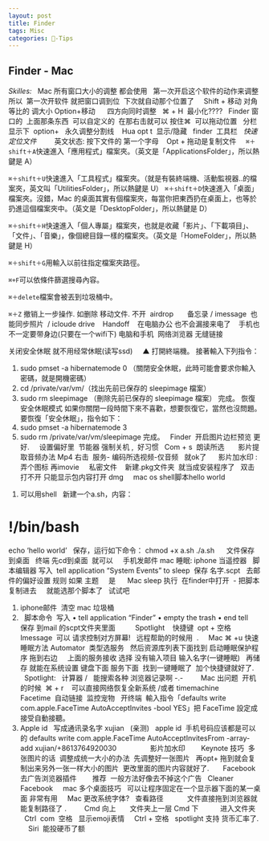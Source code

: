 ```yaml
---
layout: post
title: Finder  
tags: Misc
categories: -Tips
---
```


## Finder - Mac

*Skilles:*
 
Mac 所有窗口大小的调整 都会使用   第一次开启这个软件的动作来调整  
所以  第一次开软件 就把窗口调到位  下次就自动那个位置了
 
 
Shift + 移动       对角等比的 调大小
Option+移动      四方向同时调整
 
⌘ + H  最小化????
 
Finder 窗口的  上面那条东西  可以自定义的  在那右击就可以
按住⌘  可以拖动位置
 
分栏显示下  option+   永久调整分割线  
 
Hua opt t  显示/隐藏   finder  工具栏
 
*快速定位文件*         英文状态: 按下文件的 第一个字母  
 
Opt + 拖动是复制文件 
 
` ⌘＋shift＋A`快速進入「應用程式」檔案夾。（英文是「ApplicationsFolder」，所以熱鍵是 A）

`⌘＋shift＋U`快速進入「工具程式」檔案夾。（就是有裝終端機、活動監視器..的檔案夾，英文叫「UtilitiesFolder」，所以熱鍵是 U）
`⌘＋shift＋D`快速進入「桌面」檔案夾。沒錯，Mac 的桌面其實有個檔案夾，每當你把東西扔在桌面上，也等於扔進這個檔案夾中。（英文是「DesktopFolder」，所以熱鍵是 D）

`⌘＋shift＋H`快速進入「個人專屬」檔案夾，也就是收藏「影片」、「下載項目」、「文件」、「音樂」，像個總目錄一樣的檔案夾。（英文是「HomeFolder」，所以熱鍵是 H）

`⌘＋shift＋G`用輸入以前往指定檔案夾路徑。

`⌘+F`可以依條件篩選搜尋內容。

`⌘＋delete`檔案會被丟到垃圾桶中。

`⌘＋Z` 撤销上一步操作. 如删除 移动文件.
不开  airdrop     
 
备忘录 / imessage  也能同步照片  / icloude drive  
 
Handoff    在电脑办公 也不会漏接来电了    手机也不一定要带身边(只要在一个wifi下)
电脑和手机  网络浏览器 无缝链接     





















关闭安全休眠 就不用经常休眠(读写ssd)
 
 
▲ 打開終端機。
接著輸入下列指令：
1.  sudo pmset -a hibernatemode 0 （關閉安全休眠，此時可能會要求你輸入密碼，就是開機密碼）
2.  cd /private/var/vm/（找出先前已保存的 sleepimage 檔案）
3.  sudo rm sleepimage （刪除先前已保存的 sleepimage 檔案）
完成。
恢復安全休眠模式
如果你關閉一段時間下來不喜歡，想要恢復它，當然也沒問題。要恢復「安全休眠」，指令如下：
1.  sudo pmset -a hibernatemode 3
2.  sudo rm /private/var/vm/sleepimage
完成。
 
Finder  开启图片边栏预览 更好.
 
 
设置偏好里  节能器 强制关机 ,  好习惯
 
Com + s  朗读所选
 
 
 
影片提取音频办法 
Mp4 右击  服务- 编码所选视频-仅音频   就ok了  
 
 
影片加水印 :  弄个图标 再imovie 
 
 
私密文件    新建.pkg文件夹  就当成安装程序了   双击打不开 只能显示包内容打开
dmg
 
 
mac os shell脚本hello world
 
 
 
1) 可以用shell
 
新建一个a.sh，内容：
# !/bin/bash
echo ‘hello world’
 
保存，运行如下命令：
chmod +x a.sh 
./a.sh
 
 
 文件保存到桌面   终端 先cd到桌面  就可以
 
 
手机发邮件 mac 睡眠: iphone 当遥控器
 
脚本编辑器
写入  tell application “System Events” to sleep  
保存 名字.scpt
 
去邮件的偏好设置 规则 
如果 
主题     是      Mac sleep 
执行  在finder中打开  - 把脚本复制进去     就能选那个脚本了 
 
试试吧 
 
1.  iphone邮件  清空 mac 垃圾桶
2.    脚本命令  写入
• tell application “Finder”
• empty the trash
• end tell
 
 
保存 到mail 的scpt文件夹里面    
 
 
 
Spotlight    快捷键  opt + 空格
 
Imessage  可以 请求控制对方屏幕!   远程帮助的时候用  .
 
 
Mac ⌘ +u 快速睡眠方法 
Automator  类型选服务   然后资源库列表下面找到 启动睡眠保护程序
拖到右边     上面的服务接收 选择 没有输入项目 输入名字(一键睡眠)   再储存
就能在系统设置 键盘下面 服务下面  找到一键睡眠了  加个快捷键就好了.
 
 
Spotlight:   计算器 /   能搜索各种 浏览器记录啊 -.- 
 
 
 
 
Mac 出问题  开机的时候  ⌘ + r    可以直接网络恢复全新系统 /或者 timemachine
 
 
 
 
 
 
Facetime  自动链接  监控宠物
 
开终端  
輸入指令「defaults write com.apple.FaceTime AutoAcceptInvites -bool YES」把 FaceTime 設定成接受自動接聽。
1.  Apple id   写成通讯录名字 xujian   (亲测)   apple id  手机号码应该都是可以的
defaults write com.apple.FaceTime AutoAcceptInvitesFrom -array-add xujian/+8613764920030
 
 
 
 
 
 
 
 
影片加水印  
 
 
 
Keynote 技巧  
多张图片的话  调整成统一大小的办法
 先调整好一张图片   再opt+ 拖到就会复制出来另外一张一样大小的图片  更改里面的图片内容就好了.
 
 
 
Facebook  去广告浏览器插件        推荐  一般方法好像去不掉这个广告   Cleaner Facebook
 
 
mac
多个桌面技巧   可以让程序固定在一个显示器下面的某一桌面 非常有用
 
 
Mac 更改系统字体?
 
查看路径            文件直接拖到浏览器就能复制路径了 .
 
 
 
 
Cmd 向上       文件夹上一层
Cmd 下           进入文件夹
 
 
Ctrl  com  空格   显示emoji表情
 
 
Ctrl + 空格   spotlight 支持 货币汇率了.
 
 
Siri  能投硬币了额
 
 
 
















































